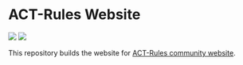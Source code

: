 # ACT-Rules Website

<!-- badges  -->

![](https://github.com/act-rules/act-rules-web/workflows/build/badge.svg)
![](https://github.com/act-rules/act-rules-web/workflows/publish/badge.svg)

This repository builds the website for [ACT-Rules community website](https://act-rules.github.io/).
